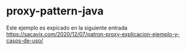 # proxy-pattern-java

Este ejemplo es expicado en la siguiente entrada https://sacavix.com/2020/12/07/patron-proxy-explicacion-ejemplo-y-casos-de-uso/
